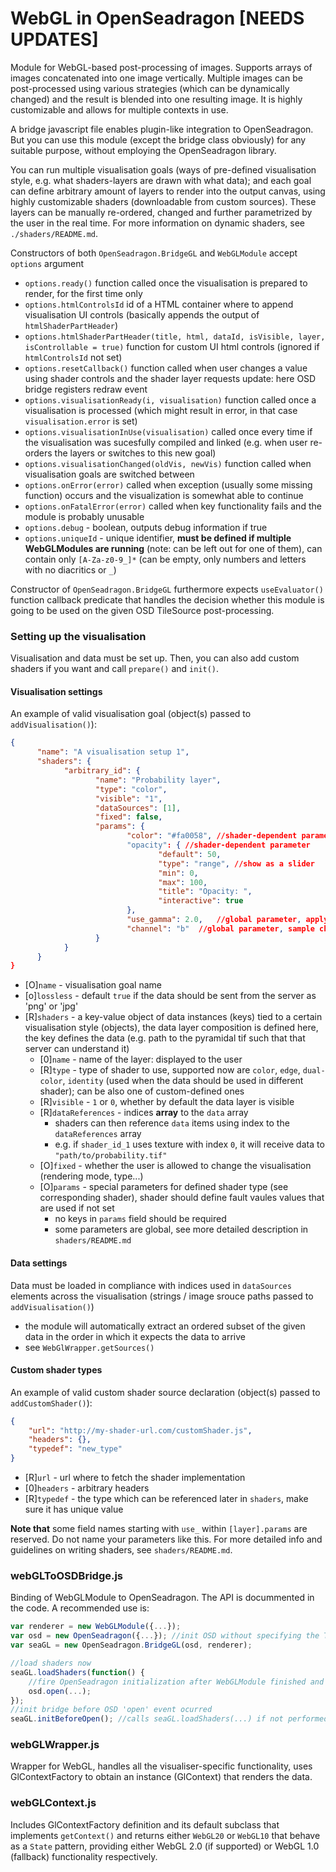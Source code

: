 # WebGL in OpenSeadragon [NEEDS UPDATES]
Module for WebGL-based post-processing of images. Supports arrays of images concatenated into one image vertically.
Multiple images can be post-processed using various strategies (which can be dynamically changed) and the result is
blended into one resulting image. It is highly customizable and allows for multiple contexts in use.

A bridge javascript file enables plugin-like integration to OpenSeadragon. But you can use this module (except the bridge class obviously) for any suitable purpose, without employing the OpenSeadragon library.

You can run multiple visualisation goals (ways of pre-defined visualisation style, e.g. what shaders-layers are drawn with what data); 
and each goal can define arbitrary amount of layers to render into the output canvas, using highly customizable shaders 
(downloadable from custom sources). These layers can be manually re-ordered, changed and further parametrized by the user 
in the real time. For more information on dynamic shaders, see `./shaders/README.md`.

Constructors of both `OpenSeadragon.BridgeGL` and `WebGLModule` accept `options` argument
- `options.ready()` function called once the visualisation is prepared to render, for the first time only
- `options.htmlControlsId` id of a HTML container where to append visualisation UI controls (basically appends the output of `htmlShaderPartHeader`)
- `options.htmlShaderPartHeader(title, html, dataId, isVisible, layer, isControllable = true)` function for custom UI html controls (ignored if `htmlControlsId` not set)
- `options.resetCallback()` function called when user changes a value using shader controls and the shader layer requests update: here OSD bridge registers redraw event 
- `options.visualisationReady(i, visualisation)` function called once a visualisation is processed (which might result in error, in that case `visualisation.error` is set)
- `options.visualisationInUse(visualisation)` called once every time if the visualisation was sucesfully compiled and linked (e.g. when user re-orders the layers or switches to this new goal)
- `options.visualisationChanged(oldVis, newVis)` function called when visualisation goals are switched between
- `options.onError(error)` called when exception (usually some missing function) occurs and the visualization is somewhat able to continue
- `options.onFatalError(error)` called when key functionality fails and the module is probably unusable
- `options.debug` - boolean, outputs debug information if true
- `options.uniqueId` - unique identifier, **must be defined if multiple WebGLModules are running** (note: can be left out for one of them), can contain
only `[A-Za-z0-9_]*` (can be empty, only numbers and letters with no diacritics or `_`) 

Constructor of `OpenSeadragon.BridgeGL` furthermore expects `useEvaluator()` function callback predicate that handles the decision whether
this module is going to be used on the given OSD TileSource post-processing. 

### Setting up the visualisation

Visualisation and data must be set up. Then, you can also add custom shaders if you want and call `prepare()` and `init()`.

#### Visualisation settings
An example of valid visualisation goal (object(s) passed to `addVisualisation()`):

````JSON
{    
      "name": "A visualisation setup 1",
      "shaders": {
            "arbitrary_id": {
                   "name": "Probability layer",
                   "type": "color", 
                   "visible": "1", 
                   "dataSources": [1],
                   "fixed": false,
                   "params": { 
                          "color": "#fa0058", //shader-dependent parameter, set as {default: value} if not an object
                          "opacity": { //shader-dependent parameter
                                 "default": 50,
                                 "type": "range", //show as a slider
                                 "min": 0,
                                 "max": 100,
                                 "title": "Opacity: ",
                                 "interactive": true
                          }, 
                          "use_gamma": 2.0,   //global parameter, apply gamma correction with parameter 2
                          "channel": "b"  //global parameter, sample channel 'b' from the image
                   }
            }
      }
}
````
- [O]`name` - visualisation goal name 
- [o]`lossless` - default `true` if the data should be sent from the server as 'png' or 'jpg'
- [R]`shaders` - a key-value object of data instances (keys) tied to a certain visualisation style (objects), the data layer composition is defined here, 
the key defines the data (e.g. path to the pyramidal tif such that that server can understand it)
    - [0]`name` - name of the layer: displayed to the user
    - [R]`type` - type of shader to use, supported now are `color`, `edge`, `dual-color`, `identity` (used when the data should be used in different shader); can be also one of custom-defined ones 
    - [R]`visible` -  `1` or `0`, whether by default the data layer is visible
    - [R]`dataReferences` - indices **array** to the `data` array
        - shaders can then reference `data` items using index to the `dataReferences` array
        - e.g. if `shader_id_1` uses texture with index `0`, it will receive data to `"path/to/probability.tif"`
    - [O]`fixed` - whether the user is allowed to change the visualisation (rendering mode, type...)
    - [O]`params` - special parameters for defined shader type (see corresponding shader), shader should define fault vaules values that are used if not set
        - no keys in `params` field should be required
        - some parameters are global, see more detailed description in `shaders/README.md`
        
#### Data settings
Data must be loaded in compliance with indices used in `dataSources` elements across the visualisation (strings / image srouce paths passed to `addVisualisation()`)
- the module will automatically extract an ordered subset of the given data in the order in which it expects the data to arrive
- see `WebGlWrapper.getSources()`

#### Custom shader types
An example of valid custom shader source declaration (object(s) passed to `addCustomShader()`):
````JSON
{
    "url": "http://my-shader-url.com/customShader.js",
    "headers": {},
    "typedef": "new_type"
}
````
- [R]`url` - url where to fetch the shader implementation
- [0]`headers` - arbitrary headers
- [R]`typedef` - the type which can be referenced later in `shaders`, make sure it has unique value

**Note that** some field names starting with `use_` within `[layer].params` are reserved. Do not name
your parameters like this. For more detailed info and guidelines on writing shaders, see `shaders/README.md`.



### webGLToOSDBridge.js
Binding of WebGLModule to OpenSeadragon. The API is docummented in the code. A recommended use is:
```js
var renderer = new WebGLModule({...});
var osd = new OpenSeadragon({...}); //init OSD without specifying the TileSources to load - delay the initialization
var seaGL = new OpenSeadragon.BridgeGL(osd, renderer);

//load shaders now
seaGL.loadShaders(function() {
    //fire OpenSeadragon initialization after WebGLModule finished and the rendering can begin
    osd.open(...);
});
//init bridge before OSD 'open' event ocurred
seaGL.initBeforeOpen(); //calls seaGL.loadShaders(...) if not performed manually
```

### webGLWrapper.js
Wrapper for WebGL, handles all the visualiser-specific functionality, uses GlContextFactory to obtain an instance (GlContext) that renders the data.

### webGLContext.js
Includes GlContextFactory definition and its default subclass that implements `getContext()` and returns either `WebGL20` or `WebGL10` that behave as a `State` pattern, providing either WebGL 2.0 (if supported) or WebGL 1.0 (fallback) functionality respectively.

